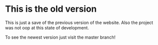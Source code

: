 
# This is the old version

This is just a save of the previous version of the website. Also the project was not oop at this state of development.

To see the newest version just visit the master branch!
